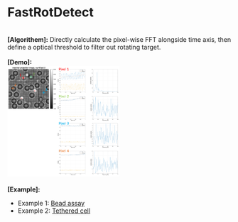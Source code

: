 # FastRotDetect
\
**[Algorithem]:** Directly calculate the pixel-wise FFT alongside time axis, then define a optical threshold to filter out rotating target.\
\
**[Demo]:**\
<img src="https://github.com/xiangyu066/FastRotDetect/blob/main/Docs/FastRotDetect.png" width="50%">\
\
**[Example]:**
- Example 1: [Bead assay](https://github.com/xiangyu066/FastRotDetect/blob/main/Docs/Bead%20assay.md)
- Example 2: [Tethered cell](https://github.com/xiangyu066/FastRotDetect/blob/main/Docs/Tethered%20cell.md)
